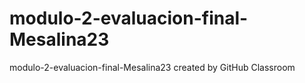 # modulo-2-evaluacion-final-Mesalina23
modulo-2-evaluacion-final-Mesalina23 created by GitHub Classroom

